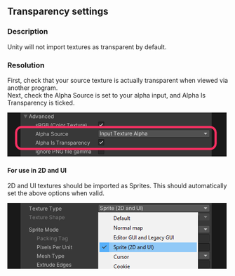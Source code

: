 ## Transparency settings
### Description
Unity will not import textures as transparent by default.

### Resolution
First, check that your source texture is actually transparent when viewed via another program.  
Next, check the Alpha Source is set to your alpha input, and Alpha Is Transparency is ticked.

![Transparency Options](transparency-options.png)  

#### For use in 2D and UI
2D and UI textures should be imported as Sprites. This should automatically set the above options when valid.

![Texture Type - Sprite](texture-type-sprite.png)  